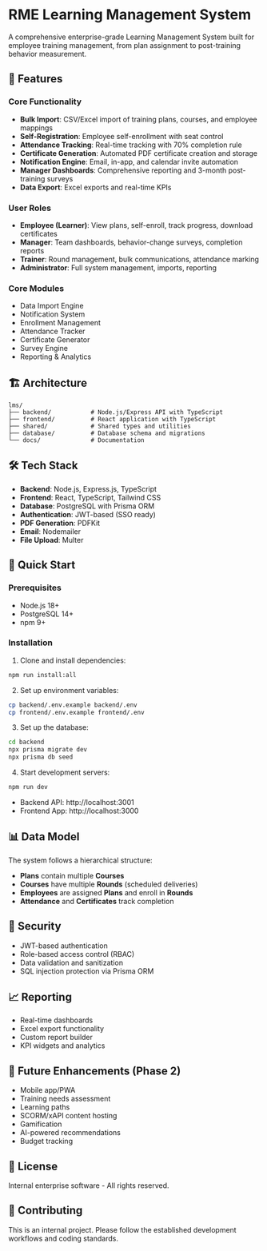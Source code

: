 # RME Learning Management System

A comprehensive enterprise-grade Learning Management System built for employee training management, from plan assignment to post-training behavior measurement.

## 🚀 Features

### Core Functionality
- **Bulk Import**: CSV/Excel import of training plans, courses, and employee mappings
- **Self-Registration**: Employee self-enrollment with seat control
- **Attendance Tracking**: Real-time tracking with 70% completion rule
- **Certificate Generation**: Automated PDF certificate creation and storage
- **Notification Engine**: Email, in-app, and calendar invite automation
- **Manager Dashboards**: Comprehensive reporting and 3-month post-training surveys
- **Data Export**: Excel exports and real-time KPIs

### User Roles
- **Employee (Learner)**: View plans, self-enroll, track progress, download certificates
- **Manager**: Team dashboards, behavior-change surveys, completion reports
- **Trainer**: Round management, bulk communications, attendance marking
- **Administrator**: Full system management, imports, reporting

### Core Modules
- Data Import Engine
- Notification System
- Enrollment Management
- Attendance Tracker
- Certificate Generator
- Survey Engine
- Reporting & Analytics

## 🏗️ Architecture

```
lms/
├── backend/           # Node.js/Express API with TypeScript
├── frontend/          # React application with TypeScript
├── shared/            # Shared types and utilities
├── database/          # Database schema and migrations
└── docs/              # Documentation
```

## 🛠️ Tech Stack

- **Backend**: Node.js, Express.js, TypeScript
- **Frontend**: React, TypeScript, Tailwind CSS
- **Database**: PostgreSQL with Prisma ORM
- **Authentication**: JWT-based (SSO ready)
- **PDF Generation**: PDFKit
- **Email**: Nodemailer
- **File Upload**: Multer

## 🚀 Quick Start

### Prerequisites
- Node.js 18+
- PostgreSQL 14+
- npm 9+

### Installation

1. Clone and install dependencies:
```bash
npm run install:all
```

2. Set up environment variables:
```bash
cp backend/.env.example backend/.env
cp frontend/.env.example frontend/.env
```

3. Set up the database:
```bash
cd backend
npx prisma migrate dev
npx prisma db seed
```

4. Start development servers:
```bash
npm run dev
```

- Backend API: http://localhost:3001
- Frontend App: http://localhost:3000

## 📊 Data Model

The system follows a hierarchical structure:
- **Plans** contain multiple **Courses**
- **Courses** have multiple **Rounds** (scheduled deliveries)
- **Employees** are assigned **Plans** and enroll in **Rounds**
- **Attendance** and **Certificates** track completion

## 🔐 Security

- JWT-based authentication
- Role-based access control (RBAC)
- Data validation and sanitization
- SQL injection protection via Prisma ORM

## 📈 Reporting

- Real-time dashboards
- Excel export functionality
- Custom report builder
- KPI widgets and analytics

## 🔮 Future Enhancements (Phase 2)

- Mobile app/PWA
- Training needs assessment
- Learning paths
- SCORM/xAPI content hosting
- Gamification
- AI-powered recommendations
- Budget tracking

## 📝 License

Internal enterprise software - All rights reserved.

## 🤝 Contributing

This is an internal project. Please follow the established development workflows and coding standards. 